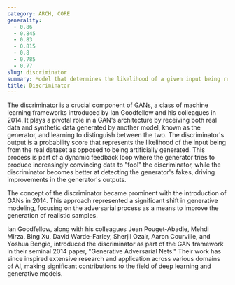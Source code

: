 ```yaml
---
category: ARCH, CORE
generality:
  - 0.86
  - 0.845
  - 0.83
  - 0.815
  - 0.8
  - 0.785
  - 0.77
slug: discriminator
summary: Model that determines the likelihood of a given input being real or fake, typically used in generative adversarial networks (GANs).
title: Discriminator
---
```


The discriminator is a crucial component of GANs, a class of machine learning frameworks introduced by Ian Goodfellow and his colleagues in 2014. It plays a pivotal role in a GAN's architecture by receiving both real data and synthetic data generated by another model, known as the generator, and learning to distinguish between the two. The discriminator's output is a probability score that represents the likelihood of the input being from the real dataset as opposed to being artificially generated. This process is part of a dynamic feedback loop where the generator tries to produce increasingly convincing data to "fool" the discriminator, while the discriminator becomes better at detecting the generator's fakes, driving improvements in the generator's outputs.

The concept of the discriminator became prominent with the introduction of GANs in 2014. This approach represented a significant shift in generative modeling, focusing on the adversarial process as a means to improve the generation of realistic samples.

Ian Goodfellow, along with his colleagues Jean Pouget-Abadie, Mehdi Mirza, Bing Xu, David Warde-Farley, Sherjil Ozair, Aaron Courville, and Yoshua Bengio, introduced the discriminator as part of the GAN framework in their seminal 2014 paper, "Generative Adversarial Nets." Their work has since inspired extensive research and application across various domains of AI, making significant contributions to the field of deep learning and generative models.
